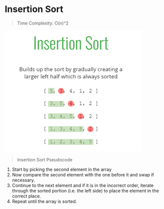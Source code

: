 # Insertion Sort

> Time Complexity: O(n)^2

![Insertion SORT](../assets/insertion_sort.png)


> Insertion Sort Pseudocode

1. Start by picking the second element in the array
2. Now compare the second element with the one before it and swap if necessary.
3. Continue to the next element and if it is in the incorrect order, iterate through the sorted portion (i.e. the left side) to place the element in the correct place.
4. Repeat until the array is sorted.